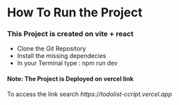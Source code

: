 <h1>How To Run the Project</h1>
<h3>This Project is created on vite + react</h3>
<ul>
  <li>Clone the Git Repository</li>
  <li>Install the missing dependecies</li>
  <li>In your Terminal type : npm run dev </li>
</ul>

<h4>Note: The Project is Deployed on vercel link</h4>
<p>To access the link search <i>https://todolist-ccript.vercel.app</i></p>
